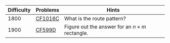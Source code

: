 | Difficulty | Problems | Hints |
| -------- | -------- | -------- |
| 1800 | [CF1016C](https://codeforces.com/problemset/problem/1016/C) | What is the route pattern? |
| 1900 | [CF599D](https://codeforces.com/problemset/problem/599/D) | Figure out the answer for an $n\times m$ rectangle. |